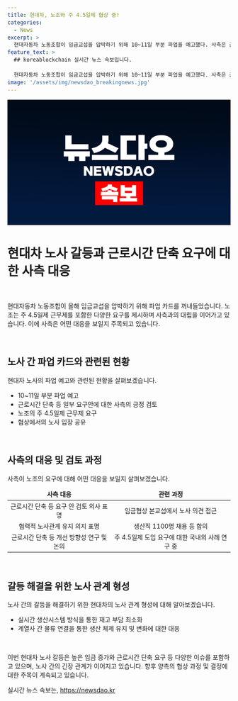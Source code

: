 ```yaml
---
title: 현대차, 노조와 주 4.5일제 협상 중!
categories:
  - News
excerpt: >
  현대자동차 노동조합이 임금교섭을 압박하기 위해 10~11일 부분 파업을 예고했다. 사측은 근로시간 단축 등 일부 요구안을 검토하겠다고 밝혀 노조를 달래고 있다. 노조는 주 4.5일제 근무제 도입과 같은 요구를 내세웠으며, 이에 대한 사측의 대응이 주목된다. 노사는 현재 노동시간 단축 등 개선 방향에 대해 논의 중이며, 현대차 노조의 갈등은 여전히 남아있는 상황이라고 전문가들은 언급하고 있다.
feature_text: >
  ## koreablockchain 실시간 뉴스 속보입니다.

  현대자동차 노동조합이 임금교섭을 압박하기 위해 10~11일 부분 파업을 예고했다. 사측은 근로시간 단축 등 일부 요구안을 검토하겠다고 밝혀 노조를 달래고 있다. 노조는 주 4.5일제 근무제 도입과 같은 요구를 내세웠으며, 이에 대한 사측의 대응이 주목된다. 노사는 현재 노동시간 단축 등 개선 방향에 대해 논의 중이며, 현대차 노조의 갈등은 여전히 남아있는 상황이라고 전문가들은 언급하고 있다.
image: '/assets/img/newsdao_breakingnews.jpg'
---
```


<p><img src="/assets/img/newsdao_breakingnews.jpg" alt="koreablockchain 속보" /></p>

<h1>현대차 노사 갈등과 근로시간 단축 요구에 대한 사측 대응</h1>

<p data-ke-size="size16">&nbsp;</p>

<p>현대자동차 노동조합이 올해 임금교섭을 압박하기 위해 파업 카드를 꺼내들었습니다. 노조는 주 4.5일제 근무제를 포함한 다양한 요구를 제시하며 사측과의 대립을 이어가고 있습니다. 이에 사측은 어떤 대응을 보일지 주목되고 있습니다.</p>

<p data-ke-size="size16">&nbsp;</p>

<h2>노사 간 파업 카드와 관련된 현황</h2>

<p data-ke-size="size16">현대차 노사의 파업 예고와 관련된 현황을 살펴보겠습니다.</p>

<ul>
<li>10~11일 부분 파업 예고</li>
<li>근로시간 단축 등 일부 요구안에 대한 사측의 긍정 검토</li>
<li>노조의 주 4.5일제 근무제 요구</li>
<li>협상에서의 노사 입장 공유</li>
</ul>

<p data-ke-size="size16">&nbsp;</p>

<h2>사측의 대응 및 검토 과정</h2>

<p data-ke-size="size16">사측이 노조의 요구에 대해 어떤 대응을 보일지 살펴보겠습니다.</p>

<table>
<thead>
<tr>
<td style="text-align: center; height: 17px;"><b>사측 대응</b></td>
<td style="text-align: center; height: 17px;"><b>관련 과정</b></td>
</tr>
</thead>
<tbody>
<tr>
<td style="text-align: center; height: 17px;">근로시간 단축 등 요구 안 검토 의사 표명</td>
<td style="text-align: center; height: 17px;">임금협상 본교섭에서 노사 의견 접근</td>
</tr>
<tr>
<td style="text-align: center; height: 17px;">협력적 노사관계 유지 의지 표명</td>
<td style="text-align: center; height: 17px;">생산직 1100명 채용 등 합의</td>
<tr>
<tr>
<td style="text-align: center; height: 17px;">근로시간 단축 등 개선 방향성 연구 및 논의</td>
<td style="text-align: center; height: 17px;">주 4.5일제 도입 요구에 대한 국내외 사례 연구 중</td>
</tr>
</tbody>
</table>

<p data-ke-size="size16">&nbsp;</p>

<h2>갈등 해결을 위한 노사 관계 형성</h2>

<p data-ke-size="size16">노사 간의 갈등을 해결하기 위한 현대차의 노사 관계 형성에 대해 알아보겠습니다.</p>

<ul>
<li>실시간 생산시스템 방식을 통한 재고 부담 최소화</li>
<li>계열사 간 물류 연결을 통한 생산 체제 유지 및 변화에 대한 대응</li>
</ul>

<p data-ke-size="size16">&nbsp;</p>

<p>이번 현대차 노사 갈등은 높은 임금 증가와 근로시간 단축 요구 등 다양한 이슈를 포함하고 있으며, 노사 간의 긴장 관계가 이어지고 있습니다. 향후 양측의 협상 과정 및 결정에 대한 주목이 계속되고 있습니다.</p>
실시간 뉴스 속보는, <a href="https://newsdao.kr" rel="dofollow">https://newsdao.kr</a>


